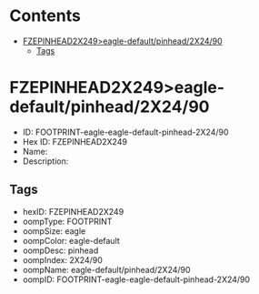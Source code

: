 



Contents
========

* [FZEPINHEAD2X249>eagle-default/pinhead/2X24/90](#fzepinhead2x249eagle-defaultpinhead2x2490)
	* [Tags](#tags)

# FZEPINHEAD2X249>eagle-default/pinhead/2X24/90

- ID: FOOTPRINT-eagle-eagle-default-pinhead-2X24/90
- Hex ID: FZEPINHEAD2X249
- Name: 
- Description: 

## Tags

- hexID: FZEPINHEAD2X249
- oompType: FOOTPRINT
- oompSize: eagle
- oompColor: eagle-default
- oompDesc: pinhead
- oompIndex: 2X24/90
- oompName: eagle-default/pinhead/2X24/90
- oompID: FOOTPRINT-eagle-eagle-default-pinhead-2X24/90
